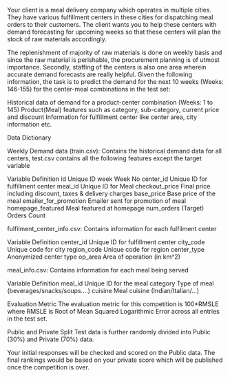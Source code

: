 Your client is a meal delivery company which operates in multiple cities. They have various fulfillment centers in these cities for dispatching meal orders to their customers. The client wants you to help these centers with demand forecasting for upcoming weeks so that these centers will plan the stock of raw materials accordingly.

The replenishment of majority of raw materials is done on weekly basis and since the raw material is perishable, the procurement planning is of utmost importance. Secondly, staffing of the centers is also one area wherein accurate demand forecasts are really helpful. Given the following information, the task is to predict the demand for the next 10 weeks (Weeks: 146-155) for the center-meal combinations in the test set:  

Historical data of demand for a product-center combination (Weeks: 1 to 145)
Product(Meal) features such as category, sub-category, current price and discount
Information for fulfillment center like center area, city information etc.
 

Data Dictionary
 

Weekly Demand data (train.csv): Contains the historical demand data for all centers, test.csv contains all the following features except the target variable
 

Variable	Definition
id	Unique ID
week	Week No
center_id	Unique ID for fulfillment center
meal_id	Unique ID for Meal
checkout_price	Final price including discount, taxes & delivery charges
base_price	Base price of the meal
emailer_for_promotion	Emailer sent for promotion of meal
homepage_featured	Meal featured at homepage
num_orders	(Target) Orders Count
   

fulfilment_center_info.csv: Contains information for each fulfilment center
 

Variable	Definition
center_id	Unique ID for fulfillment center
city_code	Unique code for city
region_code	Unique code for region
center_type	Anonymized center type
op_area	Area of operation (in km^2)
 

meal_info.csv: Contains information for each meal being served
 

Variable	Definition
meal_id	Unique ID for the meal
category	Type of meal (beverages/snacks/soups….)
cuisine	Meal cuisine (Indian/Italian/…)
 

Evaluation Metric
The evaluation metric for this competition is 100*RMSLE where RMSLE is Root of Mean Squared Logarithmic Error across all entries in the test set.

Public and Private Split
Test data is further randomly divided into Public (30%) and Private (70%) data.

Your initial responses will be checked and scored on the Public data.
The final rankings would be based on your private score which will be published once the competition is over.

